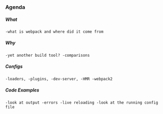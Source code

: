 ### Agenda
##### What
    -what is webpack and where did it come from
##### Why
    -yet another build tool? -comparisons
##### Configs
    -loaders, -plugins, -dev-server, -HMR -webpack2
##### Code Examples
    -look at output -errors -live reloading -look at the running config file
